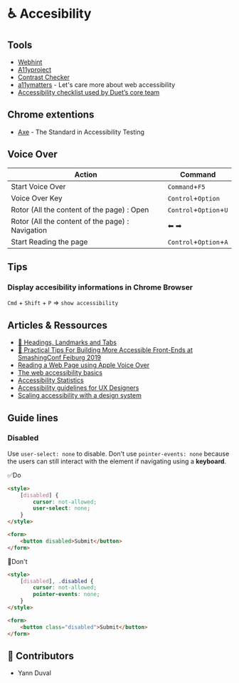 # ♿️ Accesibility

## Tools

- [Webhint](https://webhint.io/)
- [A11yproject](https://a11yproject.com/)
- [Contrast Checker](https://webaim.org/resources/contrastchecker/)
- [a11ymatters](https://www.a11ymatters.com) - Let's care more about web accessibility
- [Accessibility checklist used by Duet’s core team](https://www.duetds.com/accessibility/)

## Chrome extentions

- [Axe](https://www.deque.com/axe/) - The Standard in Accessibility Testing

## Voice Over

| Action | Command |
| --- | --- |
| Start Voice Over | `Command`+`F5` |
| Voice Over Key  | `Control`+`Option` |
| Rotor (All the content of the page) : Open| `Control`+`Option`+`U` |
| Rotor (All the content of the page) : Navigation| ⬅ ➡ |
| Start Reading the page | `Control`+`Option`+`A` |


## Tips

### Display accesibility informations in **Chrome Browser**

`Cmd` + `Shift` + `P` => `show accessibility`

## Articles & Ressources

- [🎥 Headings, Landmarks and Tabs](https://youtu.be/HE2R86EZPMA)
- [🎥 Practical Tips For Building More Accessible Front-Ends at SmashingConf Feiburg 2019](https://vimeo.com/362155651)
- [Reading a Web Page using Apple Voice Over](https://medium.com/accessibility-a11y/reading-a-web-page-using-apple-voice-over-cd1a637e6285)
- [The web accessibility basics](https://medium.com/@MarcoZehe/the-web-accessibility-basics-bec77236949e)
- [Accessibility Statistics](https://www.interactiveaccessibility.com/accessibility-statistics)
- [Accessibility guidelines for UX Designers](https://uxdesign.cc/accessibility-guidelines-for-a-ux-designer-c3ba775539be)
- [Scaling accessibility with a design system](https://gerireid.com/accessibility.html)

## Guide lines

### Disabled

Use `user-select: none` to disable. Don't use `pointer-events: none` because the users can still interact with the element if navigating using a **keyboard**.

✅Do 

```html
<style>
    [disabled] { 
        cursor: not-allowed;
        user-select: none;
    }
</style>

<form>
    <button disabled>Submit</button>
</form>
```

🛑Don't

```html
<style>
    [disabled], .disabled { 
        cursor: not-allowed;
        pointer-events: none;
    }
</style>

<form>
    <button class="disabled">Submit</button>
</form>
```

## 🙌 Contributors 

- Yann Duval
